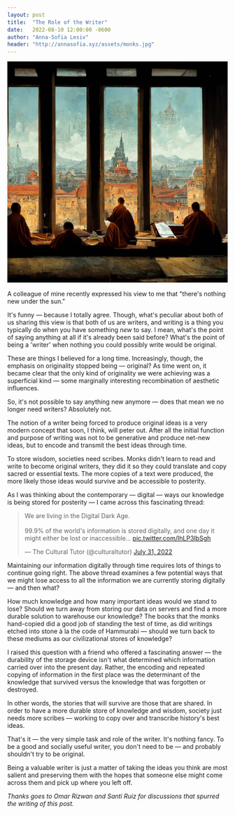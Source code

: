```yaml
---
layout: post
title:  "The Role of the Writer"
date:   2022-08-10 12:00:00 -0600
author: "Anna-Sofia Lesiv"
header: "http://annasofia.xyz/assets/monks.jpg"
---
```

![seeing](/assets/monks.jpg)

A colleague of mine recently expressed his view to me that "there's nothing new under the sun." 

It's funny — because I totally agree. Though, what's peculiar about both of us sharing this view is that both of us are writers, and writing is a thing you typically do when you have something *new* to say. I mean, what's the point of saying anything at all if it's already been said before? What's the point of being a 'writer' when nothing you could possibly write would be original. 

These are things I believed for a long time. Increasingly, though, the emphasis on originality stopped being — original? As time went on, it became clear that the only kind of originality we were achieving was a superficial kind — some marginally interesting recombination of aesthetic influences.

So, it's not possible to say anything new anymore — does that mean we no longer need writers? Absolutely not.

The notion of a writer being forced to produce original ideas is a very modern concept that soon, I think, will peter out. After all the initial function and purpose of writing was not to be generative and produce net-new ideas, but to encode and transmit the best ideas through time.

To store wisdom, societies need scribes. Monks didn't learn to read and write to become original writers, they did it so they could translate and copy sacred or essential texts. The more copies of a text were produced, the more likely those ideas would survive and be accessible to posterity.

As I was thinking about the contemporary — digital — ways our knowledge is being stored for posterity — I came across this fascinating thread:

<blockquote class="twitter-tweet"><p lang="en" dir="ltr">We are living in the Digital Dark Age.<br><br>99.9% of the world&#39;s information is stored digitally, and one day it might either be lost or inaccessible... <a href="https://t.co/IhLP3IbSgh">pic.twitter.com/IhLP3IbSgh</a></p>&mdash; The Cultural Tutor (@culturaltutor) <a href="https://twitter.com/culturaltutor/status/1553789465881202690?ref_src=twsrc%5Etfw">July 31, 2022</a></blockquote> <script async src="https://platform.twitter.com/widgets.js" charset="utf-8"></script>

Maintaining our information digitally through time requires lots of things to continue going right. The above thread examines a few potential ways that we might lose access to all the information we are currently storing digitally — and then what? 

How much knowledge and how many important ideas would we stand to lose? Should we turn away from storing our data on servers and find a more durable solution to warehouse our knowledge? The books that the monks hand-copied did a good job of standing the test of time, as did writings etched into stone à la the code of Hammurabi — should we turn back to these mediums as our civilizational stores of knowledge? 

I raised this question with a friend who offered a fascinating answer — the durability of the storage device isn't what determined which information carried over into the present day. Rather, the encoding and repeated copying of information in the first place was the determinant of the knowledge that survived versus the knowledge that was forgotten or destroyed. 

In other words, the stories that will survive are those that are shared. In order to have a more durable store of knowledge and wisdom, society just needs more scribes — working to copy over and transcribe history's best ideas. 

That's it — the very simple task and role of the writer. It's nothing fancy. To be a good and socially useful writer, you don't need to be — and probably shouldn't try to be original. 

Being a valuable writer is just a matter of taking the ideas you think are most salient and preserving them with the hopes that someone else might come across them and pick up where you left off. 

*Thanks goes to Omar Rizwan and Santi Ruiz for discussions that spurred the writing of this post.*